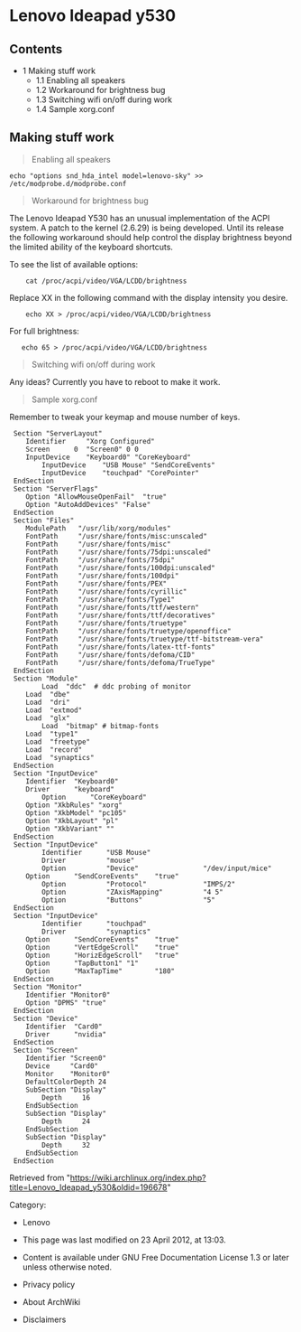 Lenovo Ideapad y530
===================

Contents
--------

-   1 Making stuff work
    -   1.1 Enabling all speakers
    -   1.2 Workaround for brightness bug
    -   1.3 Switching wifi on/off during work
    -   1.4 Sample xorg.conf

Making stuff work
-----------------

> Enabling all speakers

    echo "options snd_hda_intel model=lenovo-sky" >> /etc/modprobe.d/modprobe.conf

> Workaround for brightness bug

The Lenovo Ideapad Y530 has an unusual implementation of the ACPI
system. A patch to the kernel (2.6.29) is being developed. Until its
release the following workaround should help control the display
brightness beyond the limited ability of the keyboard shortcuts.

To see the list of available options:

        cat /proc/acpi/video/VGA/LCDD/brightness

Replace XX in the following command with the display intensity you
desire.

        echo XX > /proc/acpi/video/VGA/LCDD/brightness

For full brightness:

       echo 65 > /proc/acpi/video/VGA/LCDD/brightness

> Switching wifi on/off during work

Any ideas? Currently you have to reboot to make it work.

> Sample xorg.conf

Remember to tweak your keymap and mouse number of keys.

     Section "ServerLayout"
    	Identifier     "Xorg Configured"
    	Screen      0  "Screen0" 0 0
    	InputDevice    "Keyboard0" "CoreKeyboard"
            InputDevice    "USB Mouse" "SendCoreEvents"
            InputDevice    "touchpad" "CorePointer"
     EndSection
     Section "ServerFlags"
    	Option "AllowMouseOpenFail"  "true"
    	Option "AutoAddDevices" "False"
     EndSection
     Section "Files"
    	ModulePath   "/usr/lib/xorg/modules"
    	FontPath     "/usr/share/fonts/misc:unscaled"
    	FontPath     "/usr/share/fonts/misc"
    	FontPath     "/usr/share/fonts/75dpi:unscaled"
    	FontPath     "/usr/share/fonts/75dpi"
    	FontPath     "/usr/share/fonts/100dpi:unscaled"
    	FontPath     "/usr/share/fonts/100dpi"
    	FontPath     "/usr/share/fonts/PEX"
    	FontPath     "/usr/share/fonts/cyrillic"
    	FontPath     "/usr/share/fonts/Type1"
    	FontPath     "/usr/share/fonts/ttf/western"
    	FontPath     "/usr/share/fonts/ttf/decoratives"
    	FontPath     "/usr/share/fonts/truetype"
    	FontPath     "/usr/share/fonts/truetype/openoffice"
    	FontPath     "/usr/share/fonts/truetype/ttf-bitstream-vera"
    	FontPath     "/usr/share/fonts/latex-ttf-fonts"
    	FontPath     "/usr/share/fonts/defoma/CID"
    	FontPath     "/usr/share/fonts/defoma/TrueType"
     EndSection
     Section "Module"
            Load  "ddc"  # ddc probing of monitor
    	Load  "dbe"
    	Load  "dri"
    	Load  "extmod"
    	Load  "glx"
            Load  "bitmap" # bitmap-fonts
    	Load  "type1"
    	Load  "freetype"
    	Load  "record"
    	Load  "synaptics"
     EndSection
     Section "InputDevice"
    	Identifier  "Keyboard0"
    	Driver      "keyboard"
            Option      "CoreKeyboard"
    	Option "XkbRules" "xorg"
    	Option "XkbModel" "pc105"
    	Option "XkbLayout" "pl"
    	Option "XkbVariant" ""
     EndSection
     Section "InputDevice"
            Identifier      "USB Mouse"
            Driver          "mouse"
            Option          "Device"                "/dev/input/mice"
    	Option		"SendCoreEvents"	"true"
            Option          "Protocol"              "IMPS/2"
            Option          "ZAxisMapping"          "4 5"
            Option          "Buttons"               "5"
     EndSection
     Section "InputDevice"
            Identifier      "touchpad"
            Driver          "synaptics"
    	Option		"SendCoreEvents"	"true"
    	Option      "VertEdgeScroll"    "true"
    	Option      "HorizEdgeScroll"   "true"
    	Option 	    "TapButton1" "1"
    	Option      "MaxTapTime"        "180"
     EndSection
     Section "Monitor"
     	Identifier "Monitor0"
     	Option "DPMS" "true"
     EndSection
     Section "Device"
    	Identifier  "Card0"
    	Driver      "nvidia"
     EndSection
     Section "Screen"
    	Identifier "Screen0"
    	Device     "Card0"
    	Monitor    "Monitor0"
    	DefaultColorDepth 24
    	SubSection "Display"
    		Depth     16
    	EndSubSection
    	SubSection "Display"
    		Depth     24
    	EndSubSection
    	SubSection "Display"
    		Depth     32
    	EndSubSection
     EndSection

Retrieved from
"https://wiki.archlinux.org/index.php?title=Lenovo_Ideapad_y530&oldid=196678"

Category:

-   Lenovo

-   This page was last modified on 23 April 2012, at 13:03.
-   Content is available under GNU Free Documentation License 1.3 or
    later unless otherwise noted.
-   Privacy policy
-   About ArchWiki
-   Disclaimers
